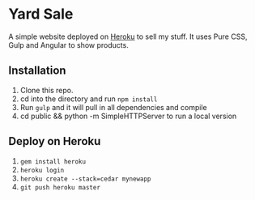 # Yard Sale

A simple website deployed on [Heroku](http://heroku.com) to sell my stuff. It uses Pure CSS, Gulp and Angular to show products.

## Installation

1. Clone this repo.
2. cd into the directory and run `npm install`
3. Run `gulp` and it will pull in all dependencies and compile
4. cd public && python -m SimpleHTTPServer to run a local version

## Deploy on Heroku

1. `gem install heroku`
2. `heroku login`
2. `heroku create --stack=cedar mynewapp`
3. `git push heroku master`
